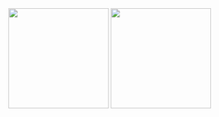 <a>
  <img height=200 align="center" src="https://github-readme-stats.vercel.app/api?username=dvhsh" />
</a>
<a>
  <img height=200 align="center" src="https://github-readme-stats.vercel.app/api/top-langs?username=dvhsh&layout=compact&langs_count=8&card_width=320" />
</a>
